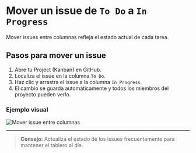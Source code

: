 # Mover un issue de `To Do` a `In Progress`

Mover issues entre columnas refleja el estado actual de cada tarea.

## Pasos para mover un issue

1. Abre tu Project (Kanban) en GitHub.
2. Localiza el issue en la columna `To Do`.
3. Haz clic y arrastra el issue a la columna `In Progress`.
4. El cambio se guarda automáticamente y todos los miembros del proyecto pueden verlo.

### Ejemplo visual

![Mover issue entre columnas](https://docs.github.com/assets/images/help/projects/move-card-between-columns.png)

---

> **Consejo:** Actualiza el estado de los issues frecuentemente para mantener el tablero al día.
